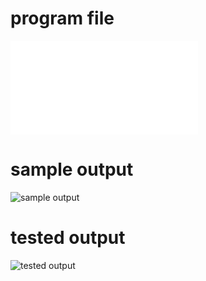 # program file
![program file](FCFS.java)

# sample output
![sample output](programoutput.jpeg)

# tested output
![tested output](testedoutput.jpeg)
